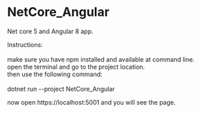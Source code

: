 # NetCore_Angular  

Net core 5 and Angular 8 app.  

Instructions:  
<br/>
make sure you have npm installed and available at command line.  
open the terminal and go to the project location.  
then use the following command:  
<br/>
dotnet run --project NetCore_Angular
<br/>

now open https://localhost:5001 and you will see the page.
